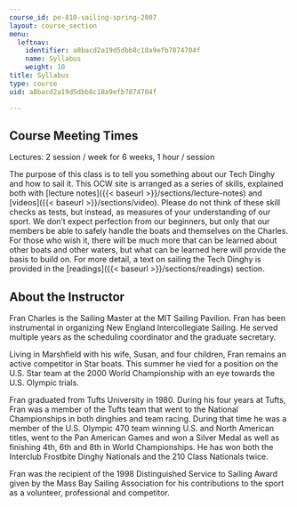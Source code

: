 ```yaml
---
course_id: pe-810-sailing-spring-2007
layout: course_section
menu:
  leftnav:
    identifier: a8bacd2a19d5dbb8c18a9efb7874704f
    name: Syllabus
    weight: 10
title: Syllabus
type: course
uid: a8bacd2a19d5dbb8c18a9efb7874704f

---
```


Course Meeting Times
--------------------

Lectures: 2 session / week for 6 weeks, 1 hour / session

The purpose of this class is to tell you something about our Tech Dinghy and how to sail it. This OCW site is arranged as a series of skills, explained both with [lecture notes]({{< baseurl >}}/sections/lecture-notes) and [videos]({{< baseurl >}}/sections/video). Please do not think of these skill checks as tests, but instead, as measures of your understanding of our sport. We don’t expect perfection from our beginners, but only that our members be able to safely handle the boats and themselves on the Charles. For those who wish it, there will be much more that can be learned about other boats and other waters, but what can be learned here will provide the basis to build on. For more detail, a text on sailing the Tech Dinghy is provided in the [readings]({{< baseurl >}}/sections/readings) section.

About the Instructor
--------------------

Fran Charles is the Sailing Master at the MIT Sailing Pavilion. Fran has been instrumental in organizing New England Intercollegiate Sailing. He served multiple years as the scheduling coordinator and the graduate secretary.

Living in Marshfield with his wife, Susan, and four children, Fran remains an active competitor in Star boats. This summer he vied for a position on the U.S. Star team at the 2000 World Championship with an eye towards the U.S. Olympic trials.

Fran graduated from Tufts University in 1980. During his four years at Tufts, Fran was a member of the Tufts team that went to the National Championships in both dinghies and team racing. During that time he was a member of the U.S. Olympic 470 team winning U.S. and North American titles, went to the Pan American Games and won a Silver Medal as well as finishing 4th, 6th and 8th in World Championships. He has won both the Interclub Frostbite Dinghy Nationals and the 210 Class Nationals twice.

Fran was the recipient of the 1998 Distinguished Service to Sailing Award given by the Mass Bay Sailing Association for his contributions to the sport as a volunteer, professional and competitor.